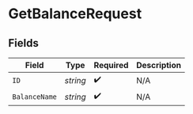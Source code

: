 # GetBalanceRequest


## Fields

| Field              | Type               | Required           | Description        |
| ------------------ | ------------------ | ------------------ | ------------------ |
| `ID`               | *string*           | :heavy_check_mark: | N/A                |
| `BalanceName`      | *string*           | :heavy_check_mark: | N/A                |